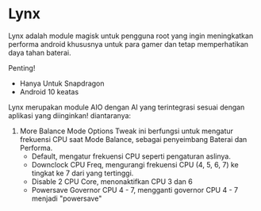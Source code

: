 # Lynx
Lynx adalah module magisk untuk pengguna root yang ingin meningkatkan performa android khususnya untuk para gamer dan tetap memperhatikan daya tahan baterai.

Penting!
- Hanya Untuk Snapdragon
- Android 10 keatas

Lynx merupakan module AIO dengan AI yang terintegrasi sesuai dengan aplikasi yang diinginkan! diantaranya:
1. More Balance Mode Options
   Tweak ini berfungsi untuk mengatur frekuensi CPU saat Mode Balance, sebagai penyeimbang Baterai dan Performa.
   - Default,
     mengatur frekuensi CPU seperti pengaturan aslinya.
   - Downclock CPU Freq,
     mengurangi frekuensi CPU (4, 5, 6, 7) ke tingkat ke 7 dari yang tertinggi.
   - Disable 2 CPU Core,
     menonaktifkan CPU 3 dan 6
   - Powersave Governor CPU 4 - 7,
     mengganti governor CPU 4 - 7 menjadi "powersave"
